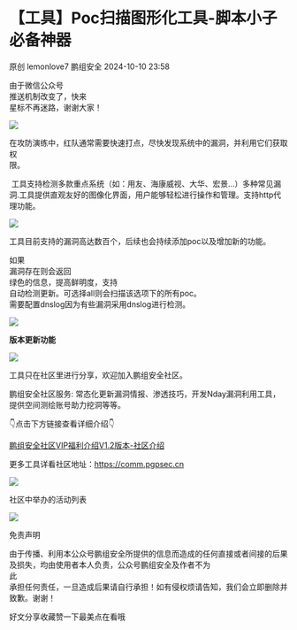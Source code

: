 #  【工具】Poc扫描图形化工具-脚本小子必备神器   
原创 lemonlove7  鹏组安全   2024-10-10 23:58  
  
由于微信公众号  
推送机制改变了，快来  
星标不再迷路，谢谢大家！     
  
![](https://mmbiz.qpic.cn/sz_mmbiz_jpg/0YvAy5BgkyNJe4vC6qtyDX3vcGgiameZcOwiaYlDgwuutJUicHD1ZWicn2T6WTuuiaLvsAcnHBq2a4f6LkwqGtGOuxw/640?wx_fmt=other&from=appmsg&wxfrom=5&wx_lazy=1&wx_co=1&tp=webp "")  
  
在攻防演练中，红队通常需要快速打点，尽快发现系统中的漏洞，并利用它们获取权  
限。  
  
 工具支持检测多款重点系统（如：用友、海康威视、大华、宏景...）多种常见漏洞.工具提供直观友好的图像化界面，用户能够轻松进行操作和管理。支持http代理功能。  
  
![](https://mmbiz.qpic.cn/sz_mmbiz_png/0YvAy5BgkyN92OtiagxgUpDAeq8RbcPackScyMyxaicNlm2KLLQo9bt5QB4Y6mb4icgLLibwcYL1mCL0fckZhIYNTQ/640?wx_fmt=png&from=appmsg "")  
  
工具目前支持的漏洞高达数百个，后续也会持续添加poc以及增加新的功能。  
  
如果  
漏洞存在则会返回  
绿色的信息，提高鲜明度，支持  
自动检测更新。可选择all则会扫描该选项下的所有poc。  
需要配置dnslog因为有些漏洞采用dnslog进行检测。  
  
![](https://mmbiz.qpic.cn/sz_mmbiz_png/0YvAy5BgkyN92OtiagxgUpDAeq8RbcPacphkmU5xRSKDHCt8cpEBcxCr2NBuox4Dicoa87MlicwSwibcHECBZjoSOg/640?wx_fmt=png&from=appmsg "")  
  
**版本更新功能**  
  
![](https://mmbiz.qpic.cn/sz_mmbiz_png/0YvAy5BgkyN92OtiagxgUpDAeq8RbcPacKsrkRjDDYvQ8qjldJqicQVlDtMKCZt8LGtA10wttegCEuNLTb76fNow/640?wx_fmt=png&from=appmsg "")  
  
工具只在社区里进行分享，欢迎加入鹏组安全社区。  
  
鹏组安全社区服务: 常态化更新漏洞情报、渗透技巧，开发Nday漏洞利用工具，提供空间测绘账号助力挖洞等等。  
  
👇点击下方链接查看详细介绍👇  
  
[鹏组安全社区VIP福利介绍V1.2版本-社区介绍](http://mp.weixin.qq.com/s?__biz=Mzg5NDU3NDA3OQ==&mid=2247490425&idx=1&sn=25a8d41abbf66fd731cd18d6d1c359f0&chksm=c01cd7e9f76b5eff49eaae3e20809e744b3ec40227169c54a203e1af6b867d42f7a2bdf988f1&scene=21#wechat_redirect)  
  
  
更多工具详看社区地址：https://comm.pgpsec.cn  
  
![](https://mmbiz.qpic.cn/sz_mmbiz_png/0YvAy5BgkyN92OtiagxgUpDAeq8RbcPacH8L82CwLzHtvucDrP1RrgfzeUYY8cS4WHk8niap3jKZzys9wK5oHB9w/640?wx_fmt=png&from=appmsg "")  
  
社区中举办的活动列表  
  
![](https://mmbiz.qpic.cn/sz_mmbiz_png/0YvAy5BgkyN92OtiagxgUpDAeq8RbcPacMia7NDpiagkVUILjzUYrd09EYq1aLRAibTRoszh0HrGfJEBibJIZibicBwsw/640?wx_fmt=png&from=appmsg "")  
  
免责声明  
  
由于传播、利用本公众号鹏组安全所提供的信息而造成的任何直接或者间接的后果及损失，均由使用者本人负责，公众号鹏组安全及作者不为  
此  
承担任何责任，一旦造成后果请自行承担！如有侵权烦请告知，我们会立即删除并致歉。谢谢！  
  
好文分享收藏赞一下最美点在看哦  
  
